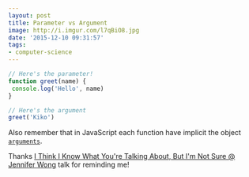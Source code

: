 ```yaml
---
layout: post
title: Parameter vs Argument
image: http://i.imgur.com/l7qBiO8.jpg
date: '2015-12-10 09:31:57'
tags:
- computer-science
---
```


```javascript
// Here's the parameter!
function greet(name) {
 console.log('Hello', name)
}

// Here's the argument
greet('Kiko')
```

Also remember that in JavaScript each function have implicit the object [`arguments`](https://developer.mozilla.org/en-US/docs/Web/JavaScript/Reference/Functions/arguments).

Thanks [I Think I Know What You're Talking About, But I'm Not Sure @ Jennifer Wong](https://www.youtube.com/watch?v=j3vWXJ2Vgd4) talk for reminding me!
